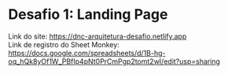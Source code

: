# Desafio 1: Landing Page

Link do site: https://dnc-arquitetura-desafio.netlify.app <br />
Link de registro do Sheet Monkey: https://docs.google.com/spreadsheets/d/1B-hg-oq_hQk8yOf1W_PBfIp4pNt0PrCmPgp2tomt2wI/edit?usp=sharing
